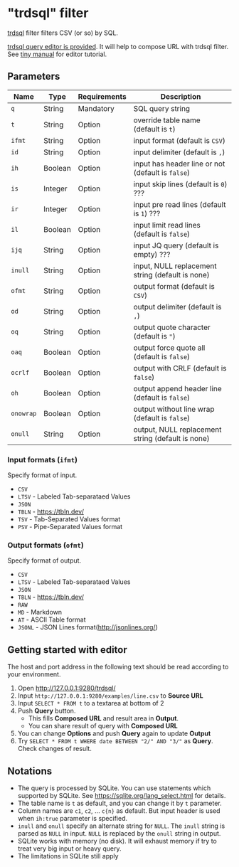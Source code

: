 # "trdsql" filter

[trdsql][orginal] filter filters CSV (or so) by SQL.

[trdsql query editor is provided][editor].
It will help to compose URL with trdsql filter.
See [tiny manual](#getting-started-with-editor) for editor tutorial.

[editor]:/trdsql/
[orginal]:https://github.com/noborus/trdsql

## Parameters

Name    | Type    | Requirements | Description
--------|---------|--------------|-------------
`q`     | String  | Mandatory    | SQL query string
`t`     | String  | Option       | override table name (default is `t`)
`ifmt`  | String  | Option       | input format (default is `CSV`)
`id`    | String  | Option       | input delimiter (default is `,`)
`ih`    | Boolean | Option       | input has header line or not (default is `false`)
`is`    | Integer | Option       | input skip lines (default is `0`) ???
`ir`    | Integer | Option       | input pre read lines (default is `1`) ???
`il`    | Boolean | Option       | input limit read lines (default is `false`)
`ijq`   | String  | Option       | input JQ query (default is empty) ???
`inull` | String  | Option       | input, NULL replacement string (default is none)
`ofmt`  | String  | Option       | output format (default is `CSV`)
`od`    | String  | Option       | output delimiter (default is `,`)
`oq`    | String  | Option       | output quote character (default is `"`)
`oaq`   | Boolean | Option       | output force quote all (default is `false`)
`ocrlf` | Boolean | Option       | output with CRLF (default is `false`)
`oh`    | Boolean | Option       | output append header line (default is `false`)
`onowrap` | Boolean | Option     | output without line wrap (default is `false`)
`onull` | String  | Option       | output, NULL replacement string (default is none)

### Input formats (`ifmt`)

Specify format of input.

* `CSV`
* `LTSV` - Labeled Tab-separataed Values
* `JSON`
* `TBLN` - https://tbln.dev/
* `TSV` - Tab-Separated Values format
* `PSV` - Pipe-Separated Values format

### Output formats (`ofmt`)

Specify format of output.

* `CSV`
* `LTSV` - Labeled Tab-separataed Values
* `JSON`
* `TBLN` - https://tbln.dev/
* `RAW`
* `MD` - Markdown
* `AT` - ASCII Table format
* `JSONL` - JSON Lines format(http://jsonlines.org/)

## Getting started with editor

The host and port address in the following text should be read according to
your environment.

1.  Open <http://127.0.0.1:9280/trdsql/>
2.  Input `http://127.0.0.1:9280/examples/line.csv` to **Source URL**
3.  Input `SELECT * FROM t` to a textarea at bottom of 2
4.  Push **Query** button.
    * This fills **Composed URL** and result area in **Output**.
    * You can share result of query with **Composed URL**
5.  You can change **Options** and push **Query** again to update **Output**
6.  Try `SELECT * FROM t WHERE date BETWEEN "2/" AND "3/"` as **Query**.
    Check changes of result.

## Notations

*   The query is processed by SQLite. You can use statements which supported by
    SQLite.  See <https://sqlite.org/lang_select.html> for details.
*   The table name is `t` as default, and you can change it by `t` parameter.
*   Column names are `c1`, `c2`, ... `c{n}` as default. But input header is
    used when `ih:true` parameter is specified.
*   `inull` and `onull` specify an alternate string for `NULL`.  The `inull`
    string is parsed as `NULL` in input.  `NULL` is replaced by the `onull`
    string in output.
*   SQLite works with memory (no disk). It will exhaust memory if try to treat
    very big input or heavy query.
*   The limitations in SQLite still apply
